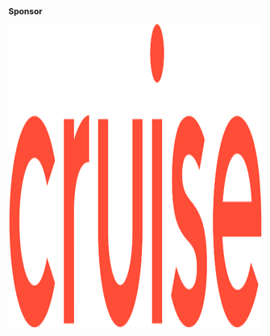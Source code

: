 ### Sponsor

<img src="assets/img/organizers/cruise_logo.png" alt="Cruise Logo" style="display: block; margin-left: auto; margin-right: auto; width: 500px; height: 600px;">